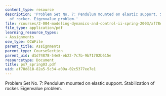 ```yaml
---
content_type: resource
description: 'Problem Set No. 7: Pendulum mounted on elastic support. Stabilization
  of rocker. Eigenvalue problem.'
file: /courses/2-004-modeling-dynamics-and-control-ii-spring-2003/af78d81882a55c34a09a02c5377ee7e1_ps7_spring03.pdf
file_type: application/pdf
learning_resource_types:
- Assignments
ocw_type: OCWFile
parent_title: Assignments
parent_type: CourseSection
parent_uid: d1d74878-54e8-eb22-7c7b-9b71702b615e
resourcetype: Document
title: ps7_spring03.pdf
uid: af78d818-82a5-5c34-a09a-02c5377ee7e1
---
```

Problem Set No. 7: Pendulum mounted on elastic support. Stabilization of rocker. Eigenvalue problem.

